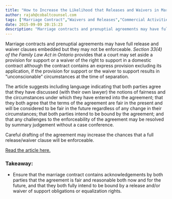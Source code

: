 ```yaml
---
title: "How to Increase the Likelihood that Releases and Waivers in Marriage Contracts will be Enforceable"
author: rajah@cobaltcounsel.com
tags: ["Marriage Contract","Waivers and Releases","Commercial Activities","Rajah"]
date: 2015-09-09 20:15:23
description: "Marriage contracts and prenuptial agreements may have full release and waiver clauses embedded but they may not be enforceable."
---
```




Marriage contracts and prenuptial agreements may have full release and waiver clauses embedded but they may not be enforceable. *Section 33(4) of the Family Law Act in Ontario* provides that a court may set aside a provision for support or a waiver of the right to support in a domestic contract although the contract contains an express provision excluding its application, if the provision for support or the waiver to support results in “unconscionable” circumstances at the time of separation.

The article suggests including language indicating that both parties agree that they have discussed (with their own lawyer) the notions of fairness and the circumstances under which they have entered into the agreement; that they both agree that the terms of the agreement are fair in the present and will be considered to be fair in the future regardless of any change in their circumstances; that both parties intend to be bound by the agreement; and that any challenges to the enforceability of the agreement may be resolved by summary judgement without a case conference. 

Careful drafting of the agreement may increase the chances that a full release/waiver clause will be enforceable.

[Read the article here.](https://www.canadianlawyermag.com/news/general/the-compact-a-new-way-forward-for-marriage-contracts-cohabitation-agreements/269789)

### Takeaway:
- Ensure that the marriage contract contains acknowledgements by both parties that the agreement is fair and reasonable both now and for the future, and that they both fully intend to be bound by a release and/or waiver of support obligations or equalization rights.
